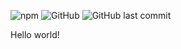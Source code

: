 ![npm](https://img.shields.io/npm/v/cdc-vaccinefinder)
![GitHub](https://img.shields.io/github/license/vaxbot/cdc-vaccinefinder-js)
![GitHub last commit](https://img.shields.io/github/last-commit/vaxbot/cdc-vaccinefinder-js)

Hello world!

